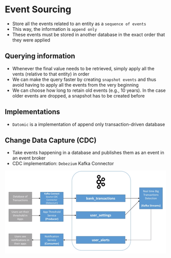 # Event Sourcing

- Store all the events related to an entity as a `sequence of events`
- This way, the information is `append only`
- These events must be stored in another database in the exact order that they were applied

## Querying information

- Whenever the final value needs to be retrieved, simply apply all the vents (relative to that entity) in order
- We can make the query faster by creating `snapshot events` and thus avoid having to apply all the events from the very beginning
- We can choose how long to retain old events (e.g., 10 years). In the case older events are dropped, a snapshot has to be created before

## Implementations

- `Datomic` is a implementation of append only transaction-driven database

## Change Data Capture (CDC)

- Take events happening in a database and publishes them as an event in an event broker
- CDC implementation: `Debezium` Kafka Connector

![CDC](.images/cdc.png)
